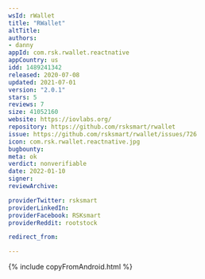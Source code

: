 ```yaml
---
wsId: rWallet
title: "RWallet"
altTitle: 
authors:
- danny
appId: com.rsk.rwallet.reactnative
appCountry: us
idd: 1489241342
released: 2020-07-08
updated: 2021-07-01
version: "2.0.1"
stars: 5
reviews: 7
size: 41052160
website: https://iovlabs.org/
repository: https://github.com/rsksmart/rwallet
issue: https://github.com/rsksmart/rwallet/issues/726
icon: com.rsk.rwallet.reactnative.jpg
bugbounty: 
meta: ok
verdict: nonverifiable
date: 2022-01-10
signer: 
reviewArchive:

providerTwitter: rsksmart
providerLinkedIn: 
providerFacebook: RSKsmart
providerReddit: rootstock

redirect_from:

---
```


{% include copyFromAndroid.html %}
